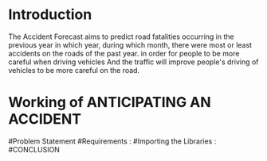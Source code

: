 # Introduction
The Accident Forecast aims to predict road fatalities occurring in the previous year in which year, during which month, there were most or least accidents on the roads of the past year. in order for people to be more careful when driving vehicles And the traffic will improve people's driving of vehicles to be more careful on the road.
# Working of ANTICIPATING AN ACCIDENT
#Problem Statement
#Requirements :
#Importing the Libraries :
#CONCLUSION



